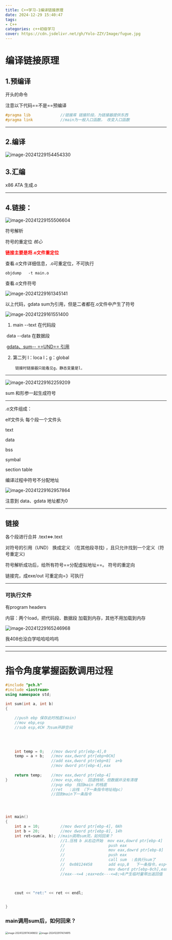 ```yaml
---
title: C++学习-1编译链接原理
date: 2024-12-29 15:40:47
tags: 
- C++
categories: c++初级学习
cover: https://cdn.jsdelivr.net/gh/Yolo-ZZY/Image/fugue.jpg
---
```


# 编译链接原理
## 1.预编译  

开头的命令

注意以下代码==不是==预编译

``` c++
#pragma lib             //链接库 链接阶段，为链接器提供东西
#pragma link			//main为一般入口函数， 改变入口函数
```

-------
## 2.编译

![image-20241229154454330](https://cdn.jsdelivr.net/gh/Yolo-ZZY/Image/image-20241229154454330.png)


## 3.汇编   

 x86 ATA  生成.o

-------------


## 4.链接： 

![image-20241229155506604](https://cdn.jsdelivr.net/gh/Yolo-ZZY/Image/image-20241229155506604.png)




符号解析

符号的重定位 *核心*

<font color=red>**链接主要是将.o文件重定位**</font>



查看.o文件详细信息，.o可重定位，不可执行

```shell
objdump   -t main.o
```

查看.o文件符号

![image-20241229161345141](https://cdn.jsdelivr.net/gh/Yolo-ZZY/Image/image-20241229161345141.png)

以上代码，gdata sum为引用，但是二者都在.o文件中产生了符号

![image-20241229161551400](C.assets/image-20241229161551400.png)

1. main --text 在代码段

​		 data  --data 在数据段

​         <u> gdata、sum-- ==UND==  引用</u>

2. 第二列 l：loca l；g：global

   		链接时链接器只能看见g，静态变量是l，

-----

![image-20241229162259209](https://cdn.jsdelivr.net/gh/Yolo-ZZY/Image/image-20241229162259209.png)

sum 和形参一起生成符号

----

.o文件组成：

elf文件头   每个段一个文件头

text

data

bss

symbal

section table

编译过程中符号不分配地址

![image-20241229162957864](https://cdn.jsdelivr.net/gh/Yolo-ZZY/Image/image-20241229162957864.png)



注意到 data、gdata 地址都为0

----

## 链接

各个段进行合并  .text<=>.text

对符号的引用（UND） 换成定义 （在其他段寻找) ，且只允许找到一个定义（符号重定义)

符号解析成功后，给所有符号==分配虚拟地址==。  符号的重定向

链接完，成exe/out 可重定向=》可执行

-----

### 可执行文件

有program headers 

内容：两个load，把代码段、数据段 加载到内存，其他不用加载到内存

![image-20241229165246968](https://cdn.jsdelivr.net/gh/Yolo-ZZY/Image/image-20241229165246968.png)

我408也没白学哈哈哈呜呜

----











----



# 指令角度掌握函数调用过程

``` c++
#include "pch.h"
#include <iostream>
using namespace std;

int sum(int a, int b)
{
    
    //push ebp 保存此时栈底(main)
    //mov ebp,esp  
    //sub esp,4CH 为sum开辟空间 
    
    
    
    
	int temp = 0;   //mov dword ptr[ebp-4],0
	temp = a + b;	//mov eax,dword ptr[ebp+0CH]
    				//add eax,dword ptr[ebp+8]  a+b
    				//mov dword ptr[ebp-4],eax
    				
	return temp;	//mov eax,dword ptr[ebp-4]
}					//mov esp,ebp;  回退栈帧，但数据并没有清理
					//pop ebp  找回main 的栈底
					//ret	:出栈 （下一条指令地址给pc）
					//回到main下一条指令




int main()
{
	int a = 10;			//mov dword ptr[ebp-4], 0Ah
	int b = 20;			//mov dword ptr[ebp-8], 14h
	int ret=sum(a, b); //main调用sum完，如何回来？
    					//1.压栈 b 从右边开始  mov eax,dowrd ptr[ebp-4]
    					//                   push eax
    					//                   mov eax,dowrd ptr[ebp-8]
						//                   push eax
    					//                   call sum  :去执行sum了
    					//	0x08124458		 add esp,8   下一条指令，esp+8.释放ab两个形参
  					  	//					 mov dword ptr[ebp-0ch],eax    eax=30
    					//eax--<=4 ;eax+edx---<=8;>8产生临时量带出返回值
    
    
    
	cout << "ret:" << ret << endl;


}
```



### main调用sum后，如何回来？





<img src="https://cdn.jsdelivr.net/gh/Yolo-ZZY/Image/image-20241229174349632.png" alt="image-20241229174349632" style="zoom:50%;" />







<img src="https://cdn.jsdelivr.net/gh/Yolo-ZZY/Image/image-20241229174314915.png" alt="image-20241229174314915" style="zoom:50%;" />





 	
